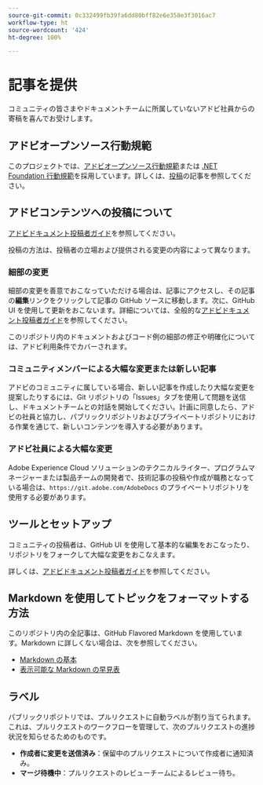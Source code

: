 ```yaml
---
source-git-commit: 0c332499fb39fa6dd80bff82e6e358e3f3016ac7
workflow-type: ht
source-wordcount: '424'
ht-degree: 100%

---
```

# 記事を提供

コミュニティの皆さまやドキュメントチームに所属していないアドビ社員からの寄稿を喜んでお受けします。

## アドビオープンソース行動規範

このプロジェクトでは、[アドビオープンソース行動規範](code-of-conduct.md)または [.NET Foundation 行動規範](https://dotnetfoundation.org/code-of-conduct)を採用しています。詳しくは、[投稿](contributing.md)の記事を参照してください。


## アドビコンテンツへの投稿について

[アドビドキュメント投稿者ガイド](https://experienceleague.adobe.com/docs/contributor/contributor-guide/introduction.html?lang=ja)を参照してください。

投稿の方法は、投稿者の立場および提供される変更の内容によって異なります。

### 細部の変更

細部の変更を善意でおこなっていただける場合は、記事にアクセスし、その記事の&#x200B;**編集**&#x200B;リンクをクリックして記事の GitHub ソースに移動します。次に、GitHub UI を使用して更新をおこないます。詳細については、全般的な[アドビドキュメント投稿者ガイド](https://experienceleague.adobe.com/docs/contributor/contributor-guide/introduction.html?lang=ja)を参照してください。

このリポジトリ内のドキュメントおよびコード例の細部の修正や明確化については、アドビ利用条件でカバーされます。

### コミュニティメンバーによる大幅な変更または新しい記事

アドビのコミュニティに属している場合、新しい記事を作成したり大幅な変更を提案したりするには、Git リポジトリの「Issues」タブを使用して問題を送信し、ドキュメントチームとの対話を開始してください。計画に同意したら、アドビの社員と協力し、パブリックリポジトリおよびプライベートリポジトリにおける作業を通じて、新しいコンテンツを導入する必要があります。

<!--
If you submit a pull request with significant changes to documentation and code examples, you'll see a message in the pull request asking you to submit an online contribution license agreement (CLA). We need you to complete the online form before we can review your pull request.
-->

### アドビ社員による大幅な変更

Adobe Experience Cloud ソリューションのテクニカルライター、プログラムマネージャーまたは製品チームの開発者で、技術記事の投稿や作成が職務となっている場合は、`https://git.adobe.com/AdobeDocs` のプライベートリポジトリを使用する必要があります。

<!--Employees from other parts of the Adobe world should use the public repo for minor updates.-->

## ツールとセットアップ

コミュニティの投稿者は、GitHub UI を使用して基本的な編集をおこなったり、リポジトリをフォークして大幅な変更をおこなえます。

詳しくは、[アドビドキュメント投稿者ガイド](https://experienceleague.adobe.com/docs/contributor/contributor-guide/introduction.html?lang=ja)を参照してください。

## Markdown を使用してトピックをフォーマットする方法

このリポジトリ内の全記事は、GitHub Flavored Markdown を使用しています。Markdown に詳しくない場合は、次を参照してください。

* [Markdown の基本](https://help.github.com/articles/getting-started-with-writing-and-formatting-on-github/)
* [表示可能な Markdown の早見表](https://guides.github.com/pdfs/markdown-cheatsheet-online.pdf)

## ラベル

パブリックリポジトリでは、プルリクエストに自動ラベルが割り当てられます。これは、プルリクエストのワークフローを管理して、次のプルリクエストの進捗状況を知らせるためのものです。

* **作成者に変更を送信済み**：保留中のプルリクエストについて作成者に通知済み。
* **マージ待機中**：プルリクエストのレビューチームによるレビュー待ち。
